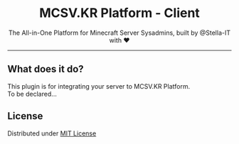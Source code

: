 <h1 align="center">MCSV.KR Platform - Client</h1>
<p align="center">The All-in-One Platform for Minecraft Server Sysadmins, built by @Stella-IT with ❤</p>
<hr />

## What does it do?
This plugin is for integrating your server to MCSV.KR Platform.  
To be declared...

## License
Distributed under [MIT License](LICENSE)
